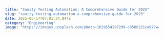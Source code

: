 ```yaml
---
title: "Sanity Testing Automation: A Comprehensive Guide for 2025"
slug: "sanity-testing-automation-a-comprehensive-guide-for-2025"
date: 2025-06-17T07:01:34.847Z
category: "Engineering"
image: "https://images.unsplash.com/photo-1629654297299-c8506221ca97?w=1200&h=600&fit=crop"
---
```


